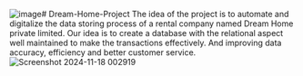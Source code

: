 ![image](https://github.com/user-attachments/assets/9cf7196c-74dd-4a17-bcac-50f9d3256970)# Dream-Home-Project
The idea of the project is to automate and digitalize the  data storing process of a rental company named Dream Home private limited. Our idea is to create a database  with the relational aspect well maintained to make the  transactions effectively. And improving data accuracy,  efficiency and better customer service.
![Screenshot 2024-11-18 002919](https://github.com/user-attachments/assets/03f5e14d-6fa4-4633-8cdb-ac63351433ff)
